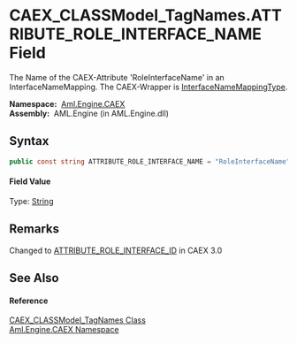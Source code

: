 CAEX_CLASSModel_TagNames.ATTRIBUTE_ROLE_INTERFACE_NAME Field
============================================================
The Name of the CAEX-Attribute 'RoleInterfaceName' in an InterfaceNameMapping. The CAEX-Wrapper is [InterfaceNameMappingType][1].

  **Namespace:**  [Aml.Engine.CAEX][2]  
  **Assembly:**  AML.Engine (in AML.Engine.dll)

Syntax
------

```csharp
public const string ATTRIBUTE_ROLE_INTERFACE_NAME = "RoleInterfaceName"
```

#### Field Value
Type: [String][3]

Remarks
-------
 Changed to [ATTRIBUTE_ROLE_INTERFACE_ID][4] in CAEX 3.0 

See Also
--------

#### Reference
[CAEX_CLASSModel_TagNames Class][5]  
[Aml.Engine.CAEX Namespace][2]  

[1]: ../InterfaceNameMappingType/README.md
[2]: ../README.md
[3]: https://docs.microsoft.com/dotnet/api/system.string
[4]: ATTRIBUTE_ROLE_INTERFACE_ID.md
[5]: README.md
[6]: https://www.automationml.org
[7]: ../../icons/logoShade.png